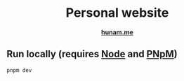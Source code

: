 <div align="center">
  <h1>Personal website</h1>
  <p><b><a href="https://hunam.me">hunam.me</a></b></p>
</div>

## Run locally (requires [Node](https://nodejs.org) and [PNpM](https://pnpm.io))
```
pnpm dev
```
